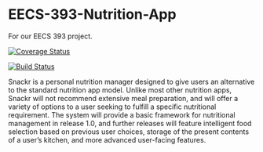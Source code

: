# EECS-393-Nutrition-App
For our EECS 393 project.

 <a href='https://coveralls.io/github/hne3/EECS-393-Nutrition-App?branch=master'><img src='https://coveralls.io/repos/hne3/EECS-393-Nutrition-App/badge.svg?branch=master&service=github' alt='Coverage Status' /></a>
 
[![Build Status](https://travis-ci.org/hne3/EECS-393-Nutrition-App.svg?branch=master)](https://travis-ci.org/hne3/EECS-393-Nutrition-App)

Snackr is a personal nutrition manager designed to give users an alternative to the standard nutrition app model. Unlike most other nutrition apps, Snackr will not recommend extensive meal preparation, and will offer a variety of options to a user seeking to fulfill a specific nutritional requirement. The system will provide a basic framework for nutritional management in release 1.0, and further releases will feature intelligent food selection based on previous user choices, storage of the present contents of a user’s kitchen, and more advanced user-facing features.
